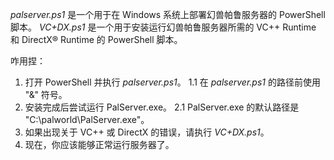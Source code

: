 *palserver.ps1* 是一个用于在 Windows 系统上部署幻兽帕鲁服务器的 PowerShell 脚本。
*VC+DX.ps1* 是一个用于安装运行幻兽帕鲁服务器所需的 VC++ Runtime 和 DirectX® Runtime 的 PowerShell 脚本。

咋用捏：
1. 打开 PowerShell 并执行 *palserver.ps1*。
   1.1 在 *palserver.ps1* 的路径前使用 "&" 符号。
2. 安装完成后尝试运行 PalServer.exe。
   2.1 PalServer.exe 的默认路径是 "C:\palworld\PalServer.exe"。
3. 如果出现关于 VC++ 或 DirectX 的错误，请执行 *VC+DX.ps1*。
4. 现在，你应该能够正常运行服务器了。
